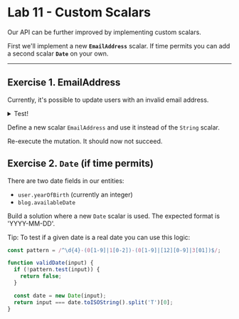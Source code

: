 # Lab 11 - Custom Scalars

Our API can be further improved by implementing custom scalars.

First we'll implement a new **`EmailAddress`** scalar. If time permits you can add a second scalar **`Date`** on your own.

---

## Exercise 1. EmailAddress

Currently, it's possible to update users with an invalid email address.

<details>
<summary>Test!</summary>

```bash
mutation {
  updateUser(input: {
    id: 4, email: "abc"
  }) {
    id
    firstname
    email
  }
}
```

</details>

Define a new scalar `EmailAddress` and use it instead of the `String` scalar.

Re-execute the mutation. It should now not succeed.

## Exercise 2. `Date` (if time permits)

There are two date fields in our entities:

- `user.yearOfBirth` (currently an integer)
- `blog.availableDate`

Build a solution where a new `Date` scalar is used. The expected format is 'YYYY-MM-DD'.  

Tip: To test if a given date is a real date you can use this logic:

```ts
const pattern = /^\d{4}-(0[1-9]|1[0-2])-(0[1-9]|[12][0-9]|3[01])$/;

function validDate(input) {
  if (!pattern.test(input)) {
    return false;
  }

  const date = new Date(input);
  return input === date.toISOString().split('T')[0];
}
```

